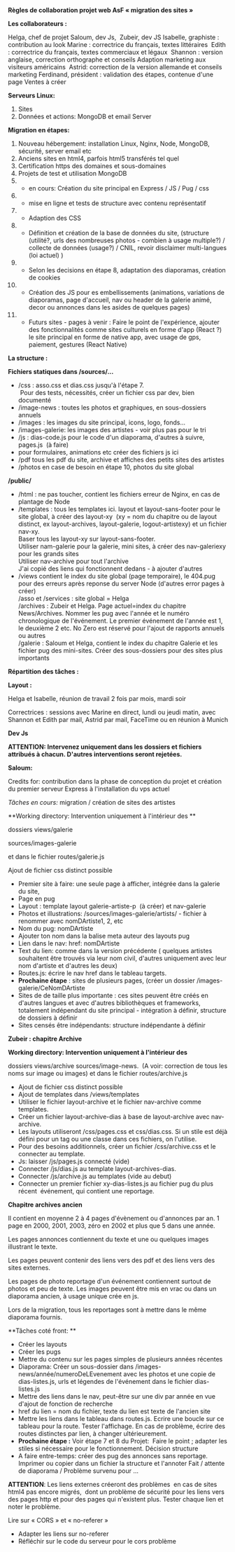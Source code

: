 **Règles de collaboration projet web AsF « migration des sites »**

**Les collaborateurs :**

Helga, chef de projet
Saloum, dev Js, 
Zubeir, dev JS
Isabelle, graphiste : contribution au look
Marine : correctrice du français, textes littéraires 
Edith : correctrice du français, textes commerciaux et légaux 
Shannon : version anglaise, correction orthographe et conseils Adaption marketing aux visiteurs américains 
Astrid: correction de la version allemande et conseils marketing
Ferdinand, président : validation des étapes, contenue d'une page Ventes à créer


**Serveurs Linux:**

1.  Sites
2.  Données et actions: MongoDB et email Server

**Migration en étapes:**

1.  Nouveau hébergement: installation Linux, Nginx, Node, MongoDB, sécurité, server email etc
2.  Anciens sites en html4, parfois html5 transférés tel quel
3.  Certification https des domaines et sous-domaines
4.  Projets de test et utilisation MongoDB
5.  - en cours: Création du site principal en Express / JS / Pug / css
6.  - mise en ligne et tests de structure avec contenu représentatif
7.  - Adaption des CSS
8.  - Définition et création de la base de données du site, (structure (utilité?, urls des nombreuses photos - combien à usage multiple?) / collecte de données (usage?) / CNIL, revoir disclaimer multi-langues (loi actuel) )
9.  - Selon les decisions en étape 8, adaptation des diaporamas, création de cookies 
10.  - Création des JS pour es embellissements (animations, variations de diaporamas, page d'accueil, nav ou header de la galerie animé, decor ou annonces dans les asides de quelques pages)
11.  - Futurs sites - pages à venir : Faire le point de l'expérience, ajouter des fonctionnalités comme sites culturels en forme d'app (React ?) le site principal en forme de native app, avec usage de gps, paiement, gestures (React Native)

**La structure :**

**Fichiers statiques dans /sources/...**

-   /css : asso.css et dias.css jusqu'à l'étape 7.\
     Pour des tests, nécessités, créer un fichier css par dev, bien documenté
-   /image-news : toutes les photos et graphiques, en sous-dossiers annuels
-   /images : les images du site principal, icons, logo, fonds...
-   /images-galerie: les images des artistes - voir plus pas pour le tri
-   /js : dias-code.js pour le code d'un diaporama, d'autres à suivre, pages.js  (à faire)
-   pour formulaires, animations etc créer des fichiers js ici
-   /pdf tous les pdf du site, archive et affiches des petits sites des artistes
-   /photos en case de besoin en étape 10, photos du site global

**/public/**

-   /html : ne pas toucher, contient les fichiers erreur de Nginx, en cas de plantage de Node
-   /templates : tous les templates ici. layout et layout-sans-footer pour le site global, à créer des layout-xy  (xy = nom du chapitre ou de layout distinct, ex layout-archives, layout-galerie, logout-artistexy) et un fichier nav-xy.\
    Baser tous les layout-xy sur layout-sans-footer.\
    Utiliser nam-galerie pour la galerie, mini sites, à créer des nav-galeriexy pour les grands sites\
    Utiliser nav-archive pour tout l'archive\
    J'ai copié des liens qui fonctionnent dedans - à ajouter d'autres
-   /views contient le index du site global (page temporaire), le 404.pug pour des erreurs après reponse du server Node (d'autres error pages à créer)\
    /asso et /services : site global = Helga\
    /archives : Zubeir et Helga. Page actuel=index du chapitre News/Archives. Nommer les pug avec l'année et le numéro chronologique de l'événement. Le premier événement de l'année est 1, le deuxième 2 etc. No Zero est réservé pour l'ajout de rapports annuels ou autres\
    /galerie : Saloum et Helga, contient le index du chapitre Galerie et les fichier pug des mini-sites. Créer des sous-dossiers pour des sites plus importants

**Répartition des tâches :**

**Layout :**

Helga et Isabelle, réunion de travail 2 fois par mois, mardi soir

Correctrices : sessions avec Marine en direct, lundi ou jeudi matin, avec Shannon et Edith par mail, Astrid par mail, FaceTime ou en réunion à Munich

**Dev Js**

**ATTENTION: Intervenez uniquement dans les dossiers et fichiers attribués à chacun. D'autres interventions seront rejetées.**

**Saloum:**

Credits for: contribution dans la phase de conception du projet et création du premier serveur Express à l'installation du vps actuel 

*Tâches en cours:* 
migration / création de sites des artistes

**Working directory: Intervention uniquement à l'intérieur des **

dossiers views/galerie

sources/images-galerie

et dans le fichier routes/galerie.js

Ajout de fichier css distinct possible

- Premier site à faire: une seule page à afficher, intégrée dans la galerie du site, 
- Page en pug
- Layout : template layout galerie-artiste-p  (à créer) et nav-galerie
- Photos et illustrations: /sources/images-galerie/artists/ - fichier à renommer avec nomDArtiste1, 2, etc
- Nom du pug: nomDArtiste
- Ajouter ton nom dans la balise meta auteur des layouts pug
- Lien dans le nav: href: nomDArtiste
- Text du lien: comme dans la version précédente ( quelques artistes souhaitent être trouvés via leur nom civil, d'autres uniquement avec leur nom d'artiste et d'autres les deux)
- Routes.js: écrire le nav href dans le tableau targets.
- **Prochaine étape** : sites de plusieurs pages, (créer un dossier /images-galerie/CeNomDArtiste 
- Sites de de taille plus importante : ces sites peuvent être créés en d'autres langues et avec d'autres bibliothèques et frameworks, totalement indépendant du site principal - intégration à définir, structure de dossiers à définir
- Sites censés être indépendants: structure indépendante à définir

**Zubeir : chapitre Archive**

**Working directory: Intervention uniquement à l'intérieur des**

dossiers views/archive
sources/image-news.  (A voir: correction de tous les noms sur image ou images)
et dans le fichier routes/archive.js

- Ajout de fichier css distinct possible
- Ajout de templates dans /views/templates
- Utiliser le fichier layout-archive et le fichier nav-archive comme templates. 
- Créer un fichier layout-archive-dias à base de layout-archive avec nav-archive. 
- Les layouts utiliseront /css/pages.css et css/dias.css. Si un stile est déjà défini pour un tag ou une classe dans ces fichiers, on l'utilise. 
- Pour des besoins additionnels, créer un fichier /css/archive.css et le connecter au template. 
- Js: laisser /js/pages.js connecté (vide)
- Connecter /js/dias.js au template layout-archives-dias.
- Connecter /js/archive.js au templates (vide au debut)
- Connecter un premier fichier xy-dias-listes.js au fichier pug du plus récent  événement, qui contient une reportage.

**Chapitre archives ancien**

Il contient en moyenne 2 à 4 pages d'évènement ou d'annonces par an. 1 page en 2000, 2001, 2003, zéro en 2002 et plus que 5 dans une année. 

Les pages annonces contiennent du texte et une ou quelques images illustrant le texte. 

Les pages peuvent contenir des liens vers des pdf et des liens vers des sites externes. 

Les pages de photo reportage d'un événement contiennent surtout de photos et peu de texte. Les images peuvent être mis en vrac ou dans un diaporama ancien, à usage unique crée en js.

Lors de la migration, tous les reportages sont à mettre dans le même diaporama fournis.

**Tâches coté front: **

- Créer les layouts
- Créer les pugs
- Mettre du contenu sur les pages simples de plusieurs années récentes
- Diaporama: Créer un sous-dossier dans /images-news/année/numeroDeLEvenement avec les photos et une copie de dias-listes.js, urls et légendes de l'événement dans le fichier dias-listes.js
- Mettre des liens dans le nav, peut-être sur une div par année en vue d'ajout de fonction de recherche
- href du lien = nom du fichier, texte du lien est texte de l'ancien site
- Mettre les liens dans le tableau dans routes.js. Ecrire une boucle sur ce tableau pour la route. Tester l'affichage. En cas de problème, écrire des routes distinctes par lien, à changer ultérieurement.
- **Prochaine étape :** Voir étape 7 et 8 du Projet:  Faire le point ; adapter les stiles si nécessaire pour le fonctionnement. Décision structure 
- A faire entre-temps: créer des pug des annonces sans reportage. Imprimer ou copier dans un fichier la structure et l'annoter Fait / attente de diaporama / Problème survenu pour ...

**ATTENTION**: Les liens externes créeront des problèmes  en cas de sites html4 pas encore migrés,  dont un problème de sécurité pour les liens vers des pages http et pour des pages qui n'existent plus. Tester chaque lien et noter le problème.

Lire sur « CORS » et « no-referer » 

- Adapter les liens sur no-referer
- Réfléchir sur le code du serveur pour le cors problème